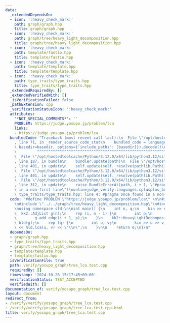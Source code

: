 ```yaml
---
data:
  _extendedDependsOn:
  - icon: ':heavy_check_mark:'
    path: graph/graph.hpp
    title: graph/graph.hpp
  - icon: ':heavy_check_mark:'
    path: graph/tree/heavy_light_decomposition.hpp
    title: graph/tree/heavy_light_decomposition.hpp
  - icon: ':heavy_check_mark:'
    path: template/fastio.hpp
    title: template/fastio.hpp
  - icon: ':heavy_check_mark:'
    path: template/template.hpp
    title: template/template.hpp
  - icon: ':heavy_check_mark:'
    path: type_traits/type_traits.hpp
    title: type_traits/type_traits.hpp
  _extendedRequiredBy: []
  _extendedVerifiedWith: []
  _isVerificationFailed: false
  _pathExtension: cpp
  _verificationStatusIcon: ':heavy_check_mark:'
  attributes:
    '*NOT_SPECIAL_COMMENTS*': ''
    PROBLEM: https://judge.yosupo.jp/problem/lca
    links:
    - https://judge.yosupo.jp/problem/lca
  bundledCode: "Traceback (most recent call last):\n  File \"/opt/hostedtoolcache/Python/3.12.0/x64/lib/python3.12/site-packages/onlinejudge_verify/documentation/build.py\"\
    , line 71, in _render_source_code_stat\n    bundled_code = language.bundle(stat.path,\
    \ basedir=basedir, options={'include_paths': [basedir]}).decode()\n          \
    \         ^^^^^^^^^^^^^^^^^^^^^^^^^^^^^^^^^^^^^^^^^^^^^^^^^^^^^^^^^^^^^^^^^^^^^^^^^^^^^^^^^\n\
    \  File \"/opt/hostedtoolcache/Python/3.12.0/x64/lib/python3.12/site-packages/onlinejudge_verify/languages/cplusplus.py\"\
    , line 187, in bundle\n    bundler.update(path)\n  File \"/opt/hostedtoolcache/Python/3.12.0/x64/lib/python3.12/site-packages/onlinejudge_verify/languages/cplusplus_bundle.py\"\
    , line 401, in update\n    self.update(self._resolve(pathlib.Path(included), included_from=path))\n\
    \  File \"/opt/hostedtoolcache/Python/3.12.0/x64/lib/python3.12/site-packages/onlinejudge_verify/languages/cplusplus_bundle.py\"\
    , line 401, in update\n    self.update(self._resolve(pathlib.Path(included), included_from=path))\n\
    \  File \"/opt/hostedtoolcache/Python/3.12.0/x64/lib/python3.12/site-packages/onlinejudge_verify/languages/cplusplus_bundle.py\"\
    , line 312, in update\n    raise BundleErrorAt(path, i + 1, \"#pragma once found\
    \ in a non-first line\")\nonlinejudge_verify.languages.cplusplus_bundle.BundleErrorAt:\
    \ type_traits/type_traits.hpp: line 4: #pragma once found in a non-first line\n"
  code: "#define PROBLEM \"https://judge.yosupo.jp/problem/lca\" \n\n#include \"../../graph/graph.hpp\"\
    \n#include \"../../graph/tree/heavy_light_decomposition.hpp\"\n#include \"../../template/template.hpp\"\
    \nusing namespace std;\n\nint main() {\n    int n, q;\n    kin >> n >> q;\n  \
    \  kk2::AdjList g(n);\n    rep (i, n - 1) {\n        int p;\n        kin >> p;\n\
    \        g.add_edge(i + 1, p);\n    }\n    kk2::HeavyLightDecomposition<kk2::AdjList>\
    \ hld(g);\n    rep (q) {\n        int u, v;\n        kin >> u >> v;\n        kout\
    \ << hld.lca(u, v) << \"\\n\";\n    }\n\n    return 0;\n}\n"
  dependsOn:
  - graph/graph.hpp
  - type_traits/type_traits.hpp
  - graph/tree/heavy_light_decomposition.hpp
  - template/template.hpp
  - template/fastio.hpp
  isVerificationFile: true
  path: verify/yosupo_graph/tree_lca.test.cpp
  requiredBy: []
  timestamp: '2024-10-26 15:17:45+09:00'
  verificationStatus: TEST_ACCEPTED
  verifiedWith: []
documentation_of: verify/yosupo_graph/tree_lca.test.cpp
layout: document
redirect_from:
- /verify/verify/yosupo_graph/tree_lca.test.cpp
- /verify/verify/yosupo_graph/tree_lca.test.cpp.html
title: verify/yosupo_graph/tree_lca.test.cpp
---
```

